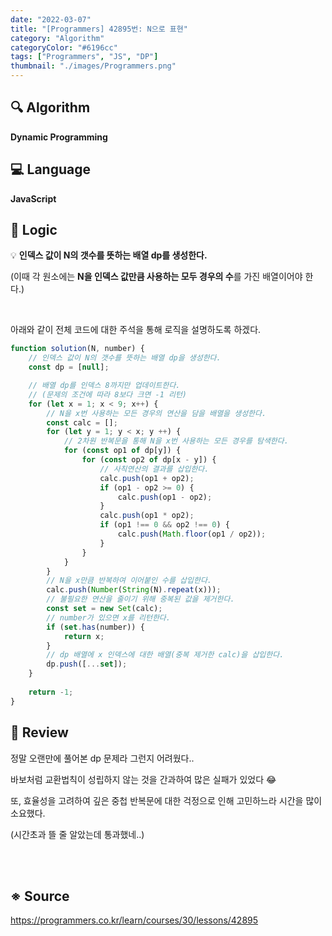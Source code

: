 ```yaml
---
date: "2022-03-07"
title: "[Programmers] 42895번: N으로 표현"
category: "Algorithm"
categoryColor: "#6196cc"
tags: ["Programmers", "JS", "DP"]
thumbnail: "./images/Programmers.png"
---
```


## 🔍 Algorithm

**Dynamic Programming**

## 💻 Language

**JavaScript**

## 📍 Logic

💡 **인덱스 값이 N의 갯수를 뜻하는 배열 dp를 생성한다.**

(이때 각 원소에는 **N을 인덱스 값만큼 사용하는 모두 경우의 수**를 가진 배열이어야 한다.)

<br />

아래와 같이 전체 코드에 대한 주석을 통해 로직을 설명하도록 하겠다.

```js
function solution(N, number) {
    // 인덱스 값이 N의 갯수를 뜻하는 배열 dp을 생성한다.
    const dp = [null];

    // 배열 dp를 인덱스 8까지만 업데이트한다. 
    // (문제의 조건에 따라 8보다 크면 -1 리턴)
    for (let x = 1; x < 9; x++) {
        // N을 x번 사용하는 모든 경우의 연산을 담을 배열을 생성한다.
        const calc = [];
        for (let y = 1; y < x; y ++) {
            // 2차원 반복문을 통해 N을 x번 사용하는 모든 경우를 탐색한다.
            for (const op1 of dp[y]) {
                for (const op2 of dp[x - y]) { 
                    // 사칙연산의 결과를 삽입한다.
                    calc.push(op1 + op2);
                    if (op1 - op2 >= 0) {
                        calc.push(op1 - op2);
                    }
                    calc.push(op1 * op2);
                    if (op1 !== 0 && op2 !== 0) {
                        calc.push(Math.floor(op1 / op2));
                    }
                }
            }
        }
        // N을 x만큼 반복하여 이어붙인 수를 삽입한다.
        calc.push(Number(String(N).repeat(x)));
        // 불필요한 연산을 줄이기 위해 중복된 값을 제거한다.
        const set = new Set(calc);
        // number가 있으면 x를 리턴한다.
        if (set.has(number)) {
            return x;
        }
        // dp 배열에 x 인덱스에 대한 배열(중복 제거한 calc)을 삽입한다.
        dp.push([...set]);
    }
    
    return -1;
}
```

## 📝 Review

정말 오랜만에 풀어본 dp 문제라 그런지 어려웠다..

바보처럼 교환법칙이 성립하지 않는 것을 간과하여 많은 실패가 있었다 😂

또, 효율성을 고려하여 깊은 중첩 반복문에 대한 걱정으로 인해 고민하느라 시간을 많이 소요했다.

(시간초과 뜰 줄 알았는데 통과했네..)

<br />
<br />

## ※ Source

https://programmers.co.kr/learn/courses/30/lessons/42895
